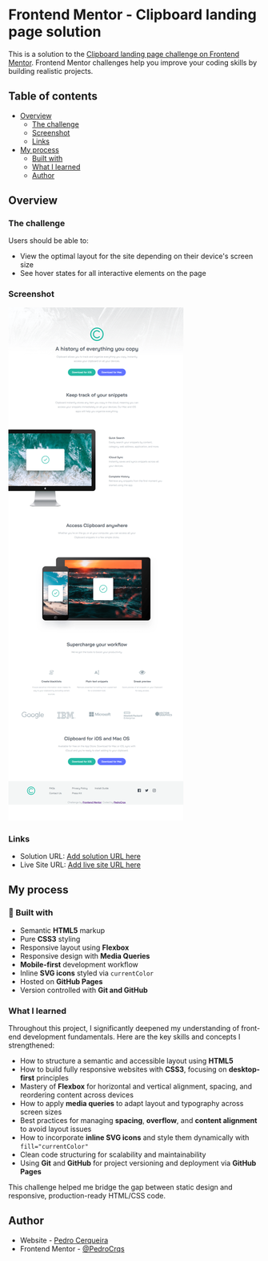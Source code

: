 # Frontend Mentor - Clipboard landing page solution

This is a solution to the [Clipboard landing page challenge on Frontend Mentor](https://www.frontendmentor.io/challenges/clipboard-landing-page-5cc9bccd6c4c91111378ecb9). Frontend Mentor challenges help you improve your coding skills by building realistic projects.

## Table of contents

- [Overview](#overview)
  - [The challenge](#the-challenge)
  - [Screenshot](#screenshot)
  - [Links](#links)
- [My process](#my-process)
  - [Built with](#built-with)
  - [What I learned](#what-i-learned)
  - [Author](#author)

## Overview

### The challenge

Users should be able to:

- View the optimal layout for the site depending on their device's screen size
- See hover states for all interactive elements on the page

### Screenshot

![](my-solution/Clipboard%20Solution%20Print.PNG)

### Links

- Solution URL: [Add solution URL here](https://your-solution-url.com)
- Live Site URL: [Add live site URL here](https://pedrocrqs.github.io/Clipboard-landing-page/)

## My process

### 🔧 Built with

- Semantic **HTML5** markup
- Pure **CSS3** styling
- Responsive layout using **Flexbox**
- Responsive design with **Media Queries**
- **Mobile-first** development workflow
- Inline **SVG icons** styled via `currentColor`
- Hosted on **GitHub Pages**
- Version controlled with **Git and GitHub**

### What I learned

Throughout this project, I significantly deepened my understanding of front-end development fundamentals. Here are the key skills and concepts I strengthened:

- How to structure a semantic and accessible layout using **HTML5**
- How to build fully responsive websites with **CSS3**, focusing on **desktop-first** principles
- Mastery of **Flexbox** for horizontal and vertical alignment, spacing, and reordering content across devices
- How to apply **media queries** to adapt layout and typography across screen sizes
- Best practices for managing **spacing**, **overflow**, and **content alignment** to avoid layout issues
- How to incorporate **inline SVG icons** and style them dynamically with `fill="currentColor"`
- Clean code structuring for scalability and maintainability
- Using **Git** and **GitHub** for project versioning and deployment via **GitHub Pages**

This challenge helped me bridge the gap between static design and responsive, production-ready HTML/CSS code.

## Author

- Website - [Pedro Cerqueira](https://github.com/PedroCrqs)
- Frontend Mentor - [@PedroCrqs](https://www.frontendmentor.io/profile/PedroCrqs)
